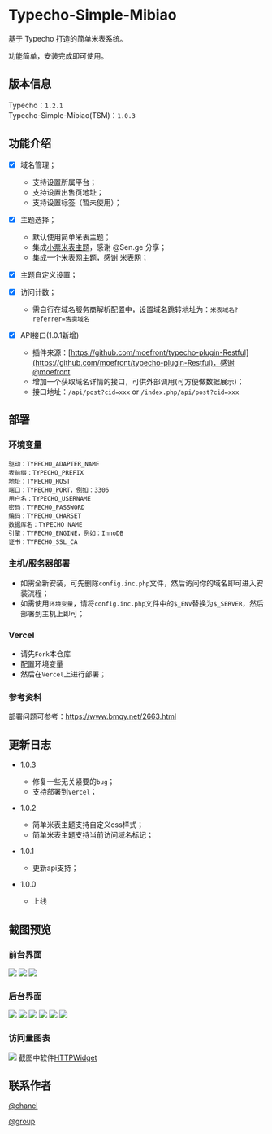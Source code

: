 # Typecho-Simple-Mibiao

基于 Typecho 打造的简单米表系统。

功能简单，安装完成即可使用。

## 版本信息
Typecho：```1.2.1```  
Typecho-Simple-Mibiao(TSM)：```1.0.3```

## 功能介绍

- [x] 域名管理；
  - 支持设置所属平台；
  - 支持设置出售页地址；
  - 支持设置标签（暂未使用）；

- [x] 主题选择；
  - 默认使用简单米表主题；
  - 集成[小票米表主题](https://github.com/BitCodepot/xp_mb)，感谢 @Sen.ge 分享；
  - 集成一个[米表网主题](http://1.demo1.mb.cn/)，感谢 [米表网](http://www.mb.cn/)；

- [x] 主题自定义设置；
- [x] 访问计数；
  - 需自行在域名服务商解析配置中，设置域名跳转地址为：```米表域名?referrer=售卖域名```
- [x] API接口(1.0.1新增)
  - 插件来源：[https://github.com/moefront/typecho-plugin-Restful](https://github.com/moefront/typecho-plugin-Restful)，感谢@moefront
  - 增加一个获取域名详情的接口，可供外部调用(可方便做数据展示)；
  - 接口地址：```/api/post?cid=xxx``` or ```/index.php/api/post?cid=xxx```

## 部署
### 环境变量
```plaintext
驱动：TYPECHO_ADAPTER_NAME
表前缀：TYPECHO_PREFIX
地址：TYPECHO_HOST
端口：TYPECHO_PORT，例如：3306
用户名：TYPECHO_USERNAME
密码：TYPECHO_PASSWORD
编码：TYPECHO_CHARSET
数据库名：TYPECHO_NAME
引擎：TYPECHO_ENGINE，例如：InnoDB
证书：TYPECHO_SSL_CA
```
### 主机/服务器部署
- 如需全新安装，可先删除```config.inc.php```文件，然后访问你的域名即可进入安装流程；  
- 如需使用```环境变量```，请将```config.inc.php```文件中的```$_ENV```替换为```$_SERVER```，然后部署到主机上即可；  
### Vercel
- 请先```Fork```本仓库
- 配置环境变量
- 然后在```Vercel```上进行部署；
### 参考资料
部署问题可参考：https://www.bmqy.net/2663.html
## 更新日志
- 1.0.3
  - 修复一些无关紧要的```bug```；
  - 支持部署到```Vercel```；
  
- 1.0.2
  - 简单米表主题支持自定义css样式；  
  - 简单米表主题支持当前访问域名标记；

- 1.0.1  
  - 更新api支持；
  
- 1.0.0  
  - 上线

## 截图预览

### 前台界面
![](https://image.bmqy.net/upload/tsm1.png)
![](https://image.bmqy.net/upload/tsm2.png)
![](https://image.bmqy.net/upload/xp1.png)

### 后台界面
![](https://image.bmqy.net/upload/tsma1.png)
![](https://image.bmqy.net/upload/tsma2.png)
![](https://image.bmqy.net/upload/tsma3.png)
![](https://image.bmqy.net/upload/tsma4.png)
![](https://image.bmqy.net/upload/tsma5.png)
![](https://image.bmqy.net/upload/tsma6.png)

### 访问量图表
![](https://image.bmqy.net/upload/photo_2024-02-26_18-10-08.jpg)
截图中软件[HTTPWidget](https://apps.apple.com/app/id6447097633)

## 联系作者
[@chanel](https://t.me/tcbmqy)

[@group](https://t.me/tgbmqy)
